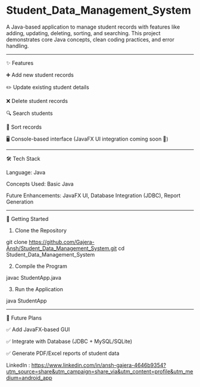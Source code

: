 # Student_Data_Management_System

A Java-based application to manage student records with features like adding, updating, deleting, sorting, and searching. This project demonstrates core Java concepts, clean coding practices, and error handling.


---

✨ Features

➕ Add new student records

✏️ Update existing student details

❌ Delete student records

🔍 Search students

📑 Sort records

🖥 Console-based interface (JavaFX UI integration coming soon 🚀)



---

🛠️ Tech Stack

Language: Java

Concepts Used: Basic Java

Future Enhancements: JavaFX UI, Database Integration (JDBC), Report Generation



---

🚀 Getting Started

1. Clone the Repository

git clone https://github.com/Gajera-Ansh/Student_Data_Management_System.git
cd Student_Data_Management_System

2. Compile the Program

javac StudentApp.java

3. Run the Application

java StudentApp



---

🔮 Future Plans

✅ Add JavaFX-based GUI

✅ Integrate with Database (JDBC + MySQL/SQLite)

✅ Generate PDF/Excel reports of student data 

LinkedIn : https://www.linkedin.com/in/ansh-gajera-4646b9354?utm_source=share&utm_campaign=share_via&utm_content=profile&utm_medium=android_app
